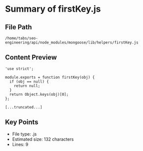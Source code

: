 # Summary of firstKey.js
  
## File Path
`/home/tabs/seo-engineering/api/node_modules/mongoose/lib/helpers/firstKey.js`

## Content Preview
```
'use strict';

module.exports = function firstKey(obj) {
  if (obj == null) {
    return null;
  }
  return Object.keys(obj)[0];
};

[...truncated...]
```

## Key Points
- File type: .js
- Estimated size: 132 characters
- Lines: 9
